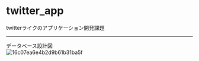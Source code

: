 # twitter_app
twitterライクのアプリケーション開発課題
<br/>
<hr>
<storng>データベース設計図</strong><br/>
<img src="https://user-images.githubusercontent.com/52396742/61504643-1b453180-aa17-11e9-90e4-a0cf2ae93ffa.png" alt="16c07ea6e4b2d9b61b31ba5f" title="DB設計図">
